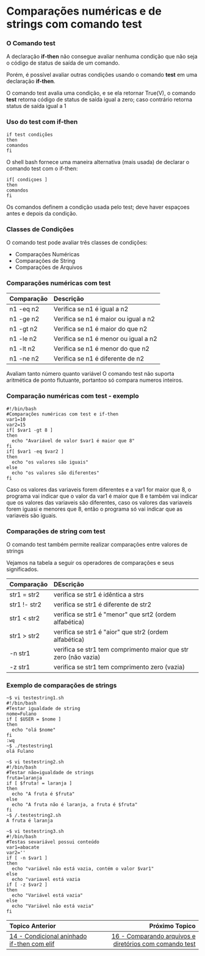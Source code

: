 # Comparações numéricas e de strings com comando test

### O Comando test

A declaração **if-then** não consegue avaliar nenhuma condição que não seja o código de status de saída de um comando.  

Porém, é possível avaliar outras condições usando o comando **test** em uma declaração **if-then**.  

O comando test avalia uma condição, e se ela retornar True(V), o comando **test** retorna código de status de saída igual a zero; caso contrário retorna status de saída igual a 1

### Uso do test com if-then

```
if test condições
then
comandos
fi
```
O shell bash fornece uma maneira alternativa (mais usada) de declarar o comando test com o if-then:
```
if[ condiçoes ]
then
comandos
fi
```
Os comandos definem a condição usada pelo test; deve haver espaçoes antes e depois da condição.

### Classes de Condições

O comando test pode avaliar três classes de condições:
- Comparações Numéricas
- Comparações de String
- Comparações de Arquivos  
### Comparações numéricas com test

| Comparação | Descrição|  
|:---|:---|  
|n1 -eq n2|Verifica se n1 é igual a n2|  
|n1 -ge n2|Verifica se n1 é maior ou igual a n2|
|n1 -gt n2|Verifica se n1 é maior do que n2|
|n1 -le n2|Verifica se n1 é menor ou igual a n2|
|n1 -lt n2|Verifica se n1 é menor do que n2|
|n1 -ne n2|Verifica se n1 é diferente de n2|

Avaliam tanto número quanto variável
O comando test não suporta aritmética de ponto flutuante, portantoo só compara numeros inteiros.  

### Comparação numéricas com test - exemplo
```
#!/bin/bash
#Comparações numéricas com test e if-then
var1=10
var2=15
if[ $var1 -gt 8 ]
then
  echo "Avariável de valor $var1 é maior que 8"
fi
if[ $var1 -eq $var2 ]
then
  echo "os valores são iguais"
else
  echo "os valores são diferentes"
fi
```
Caso os valores das variaveis forem diferentes e a var1 for maior que 8, o programa vai indicar que o valor da var1 é maior que 8 e também vai indicar que os valores das variaveis são diferentes, caso os valores das variaveis forem iguasi e menores que 8, então o programa só vai indicar que as variaveis são iguais.  

### Comparações de string com test

O comando test também permite realizar comparações entre valores de strings

Vejamos na tabela a seguir os operadores de comparações e seus significados.

|Comparação|DEscrição|
|:---|:---|
|str1 = str2|verifica se str1 é idêntica a strs|
|str1 !- str2|verifica se str1 é diferente de str2|
|str1 < str2|verifica se str1 é "menor" que srt2 (ordem alfabética)|
|str1 > str2|verifica se str1 é "aior" que str2 (ordem alfabética)|
|-n str1|verifica se str1 tem comprimento maior que str zero (não vazia)|
|-z str1|verifica se str1 tem comprimento zero (vazia)|

### Exemplo de comparações de strings

```
~$ vi testestring1.sh
#!/bin/bash
#Testar igualdade de string
nome=Fulano
if [ $USER = $nome ]
then
  echo "olá $nome"
fi
:wq
~$ ./testestring1
olá Fulano
```
```
~$ vi testestring2.sh
#!/bin/bash
#Testar não=igualdade de strings
fruta=laranja
if [ $fruta! = laranja ]
then
  echo "A fruta é $fruta"
else
  echo "A fruta não é laranja, a fruta é $fruta"
fi
~$ /.testestring2.sh
A fruta é laranja
```
```
~$ vi testestring3.sh
#!/bin/bash
#Testas sevariável possui conteúdo
var1=abacate
var2=''
if [ -n $var1 ]
then
  echo "variável não está vazia, contém o valor $var1"
else
  echo "variavel está vazia
if [ -z $var2 ]
then
  echo "Variável está vazia"
else
  echo "Variável não está vazia"
fi
```
|Topico Anterior|Próximo Topico|
|:---|---:|
|[14 - Condicional aninhado if-then com elif](CondicionalIfThenElif.md)|[16 - Comparando arquivos e diretórios com comando test](ComArqDirTest.md)|